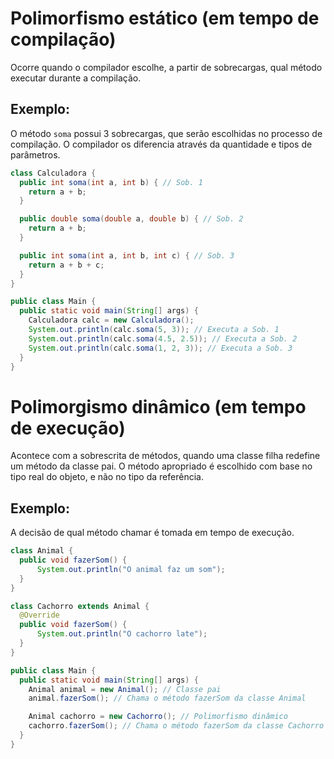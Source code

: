 # Polimorfismo estático (em tempo de compilação)

Ocorre quando o compilador escolhe, a partir de sobrecargas, qual método executar durante a compilação.

## Exemplo:

O método `soma` possui 3 sobrecargas, que serão escolhidas no processo de compilação. O compilador os diferencia através da quantidade e tipos de parâmetros.

```java
class Calculadora {
  public int soma(int a, int b) { // Sob. 1
    return a + b;
  }

  public double soma(double a, double b) { // Sob. 2
    return a + b;
  }

  public int soma(int a, int b, int c) { // Sob. 3
    return a + b + c;
  }
}

public class Main {
  public static void main(String[] args) {
    Calculadora calc = new Calculadora();
    System.out.println(calc.soma(5, 3)); // Executa a Sob. 1
    System.out.println(calc.soma(4.5, 2.5)); // Executa a Sob. 2
    System.out.println(calc.soma(1, 2, 3)); // Executa a Sob. 3
  }
}
```

# Polimorgismo dinâmico (em tempo de execução)

Acontece com a sobrescrita de métodos, quando uma classe filha redefine um método da classe pai. O método apropriado é escolhido com base no tipo real do objeto, e não no tipo da referência.

## Exemplo:
A decisão de qual método chamar é tomada em tempo de execução.

```java
class Animal {
  public void fazerSom() {
      System.out.println("O animal faz um som");
  }
}

class Cachorro extends Animal {
  @Override
  public void fazerSom() {
      System.out.println("O cachorro late");
  }
}

public class Main {
  public static void main(String[] args) {
    Animal animal = new Animal(); // Classe pai
    animal.fazerSom(); // Chama o método fazerSom da classe Animal

    Animal cachorro = new Cachorro(); // Polimorfismo dinâmico
    cachorro.fazerSom(); // Chama o método fazerSom da classe Cachorro
  }
}
```
